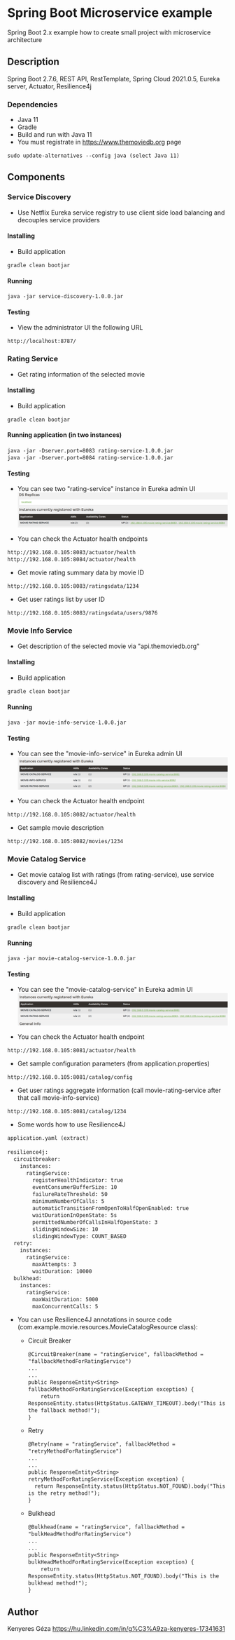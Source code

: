 # Spring Boot Microservice example

Spring Boot 2.x example how to create small project with microservice architecture

## Description

Spring Boot 2.7.6, REST API, RestTemplate, Spring Cloud 2021.0.5, Eureka server, Actuator, Resilience4j

### Dependencies

* Java 11
* Gradle
* Build and run with Java 11
* You must registrate in https://www.themoviedb.org page
```
sudo update-alternatives --config java (select Java 11) 
```

## Components

### Service Discovery

* Use Netflix Eureka service registry to use client side load balancing and decouples service providers 

#### Installing
* Build application
```
gradle clean bootjar
```
#### Running
```
java -jar service-discovery-1.0.0.jar
```
#### Testing
* View the administrator UI the following URL
```
http://localhost:8787/
```

### Rating Service

* Get rating information of the selected movie

#### Installing
* Build application
```
gradle clean bootjar
```
#### Running application (in two instances)
```
java -jar -Dserver.port=8083 rating-service-1.0.0.jar
java -jar -Dserver.port=8084 rating-service-1.0.0.jar
```
#### Testing
* You can see two "rating-service" instance in Eureka admin UI
![img_1.png](img_1.png)

* You can check the Actuator health endpoints
```
http://192.168.0.105:8083/actuator/health
http://192.168.0.105:8084/actuator/health
```

* Get movie rating summary data by movie ID
```
http://192.168.0.105:8083/ratingsdata/1234
```

* Get user ratings list by user ID
```
http://192.168.0.105:8083/ratingsdata/users/9876
```

### Movie Info Service

* Get description of the selected movie via "api.themoviedb.org"

#### Installing
* Build application
```
gradle clean bootjar
```
#### Running
```
java -jar movie-info-service-1.0.0.jar
```
#### Testing
* You can see the "movie-info-service" in Eureka admin UI
![img_3.png](img_3.png)

* You can check the Actuator health endpoint
```
http://192.168.0.105:8082/actuator/health
```

* Get sample movie description
```
http://192.168.0.105:8082/movies/1234
```

### Movie Catalog Service

* Get movie catalog list with ratings (from rating-service), use service discovery and Resilience4J 

#### Installing
* Build application
```
gradle clean bootjar
```
#### Running
```
java -jar movie-catalog-service-1.0.0.jar
```
#### Testing
* You can see the "movie-catalog-service" in Eureka admin UI
![img_2.png](img_2.png)

* You can check the Actuator health endpoint
```
http://192.168.0.105:8081/actuator/health
```

* Get sample configuration parameters (from application.properties)
```
http://192.168.0.105:8081/catalog/config
```

* Get user ratings aggregate information (call movie-rating-service after that call movie-info-service)
```
http://192.168.0.105:8081/catalog/1234
```

* Some words how to use Resilience4J
```
application.yaml (extract)

resilience4j:
  circuitbreaker:
    instances:
      ratingService:
        registerHealthIndicator: true
        eventConsumerBufferSize: 10
        failureRateThreshold: 50
        minimumNumberOfCalls: 5
        automaticTransitionFromOpenToHalfOpenEnabled: true
        waitDurationInOpenState: 5s
        permittedNumberOfCallsInHalfOpenState: 3
        slidingWindowSize: 10
        slidingWindowType: COUNT_BASED
  retry:
    instances:
      ratingService:
        maxAttempts: 3
        waitDuration: 10000
  bulkhead:
    instances:
      ratingService:
        maxWaitDuration: 5000
        maxConcurrentCalls: 5
```

* You can use Resilience4J annotations in source code (com.example.movie.resources.MovieCatalogResource class):
  * Circuit Breaker
    ```
    @CircuitBreaker(name = "ratingService", fallbackMethod = "fallbackMethodForRatingService")
    ...
    ...
    public ResponseEntity<String> fallbackMethodForRatingService(Exception exception) {
        return ResponseEntity.status(HttpStatus.GATEWAY_TIMEOUT).body("This is the fallback method!");
    }
    ```    

  * Retry
    ```
    @Retry(name = "ratingService", fallbackMethod = "retryMethodForRatingService")
    ...
    ...
    public ResponseEntity<String> retryMethodForRatingService(Exception exception) {
      return ResponseEntity.status(HttpStatus.NOT_FOUND).body("This is the retry method!");
    }
    ```
    
  * Bulkhead
    ```
    @Bulkhead(name = "ratingService", fallbackMethod = "bulkHeadMethodForRatingService")
    ...
    ...
    public ResponseEntity<String> bulkHeadMethodForRatingService(Exception exception) {
        return ResponseEntity.status(HttpStatus.NOT_FOUND).body("This is the bulkhead method!");
    }
    ```  

## Author

Kenyeres Géza
https://hu.linkedin.com/in/g%C3%A9za-kenyeres-17341631
